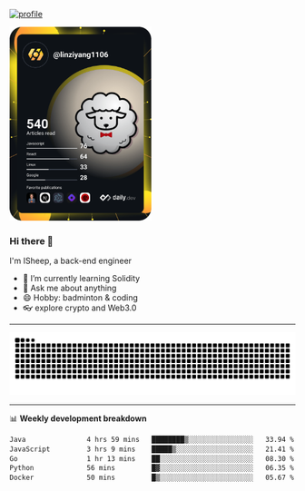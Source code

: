 [![profile](https://user-images.githubusercontent.com/54968314/208005045-e4b42f3b-833d-4242-bfcc-e764865553a2.svg)](https://www.calligrapher.ai/)

<a href="https://app.daily.dev/linziyang1106"><img src="/devcard.png" width="250" alt="ISheep's Dev Card"/></a>

### Hi there 🐏

I'm ISheep, a back-end engineer

- 🔭 I’m currently learning Solidity
- 💬 Ask me about anything
- 😄 Hobby: badminton & coding
- 👓 explore crypto and Web3.0

-------

![](https://raw.githubusercontent.com/ISheepp/ISheepp/output/github-contribution-grid-snake.svg)

-------

📊 **Weekly development breakdown**
<!--START_SECTION:waka-->

```txt
Java               4 hrs 59 mins   ████████▒░░░░░░░░░░░░░░░░   33.94 %
JavaScript         3 hrs 9 mins    █████▒░░░░░░░░░░░░░░░░░░░   21.41 %
Go                 1 hr 13 mins    ██░░░░░░░░░░░░░░░░░░░░░░░   08.30 %
Python             56 mins         █▓░░░░░░░░░░░░░░░░░░░░░░░   06.35 %
Docker             50 mins         █▒░░░░░░░░░░░░░░░░░░░░░░░   05.67 %
```

<!--END_SECTION:waka-->
